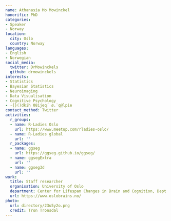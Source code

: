 ```yaml
---
name: Athanasia Mo Mowinckel
honorific: PhD
categories:
- Speaker
- Norway
location:
  city: Oslo
  country: Norway
languages:
- English
- Norwegian
social_media:
  twitter: DrMowinckels
  github: drmowinckels
interests:
- Statistics
- Bayesian Statistics
- Neuroimaging
- Data Visualisation
- Cognitive Psychology
- -{}()dkih 08ijeq´ ø.¨q@lpie
contact_method: Twitter
activities:
  r_groups:
  - name: R-Ladies Oslo
    url: https://www.meetup.com/rladies-oslo/
  - name: R-Ladies global
    url: ''
  r_packages:
  - name: ggseg
    url: https://ggseg.github.io/ggseg/
  - name: ggsegExtra
    url: ''
  - name: ggseg3d
    url: ''
work:
  title: Staff researcher
  organisation: University of Oslo
  department: Center for Lifespan Changes in Brain and Cognition, Dept. of Psychology
  url: https://www.oslobrains.no/
photo:
  url: directory/23u5y2o.png
  credit: Tron Tronsdal
---
```

